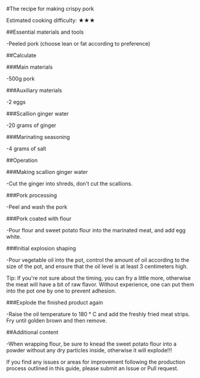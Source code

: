 #The recipe for making crispy pork

Estimated cooking difficulty: ★★★

##Essential materials and tools

-Peeled pork (choose lean or fat according to preference)

##Calculate

###Main materials

-500g pork

###Auxiliary materials

-2 eggs

###Scallion ginger water

-20 grams of ginger

###Marinating seasoning

-4 grams of salt

##Operation

###Making scallion ginger water

-Cut the ginger into shreds, don't cut the scallions.

###Pork processing

-Peel and wash the pork

###Pork coated with flour

-Pour flour and sweet potato flour into the marinated meat, and add egg white.

###Initial explosion shaping

-Pour vegetable oil into the pot, control the amount of oil according to the size of the pot, and ensure that the oil level is at least 3 centimeters high.

Tip: If you're not sure about the timing, you can fry a little more, otherwise the meat will have a bit of raw flavor. Without experience, one can put them into the pot one by one to prevent adhesion.

###Explode the finished product again

-Raise the oil temperature to 180 ° C and add the freshly fried meat strips. Fry until golden brown and then remove.

##Additional content

-When wrapping flour, be sure to knead the sweet potato flour into a powder without any dry particles inside, otherwise it will explode!!!

If you find any issues or areas for improvement following the production process outlined in this guide, please submit an Issue or Pull request.